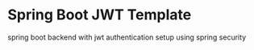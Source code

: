 # Spring Boot JWT Template

spring boot backend with jwt authentication setup using spring security
